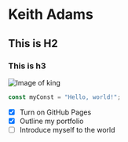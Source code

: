 # Keith Adams
## This is H2
### This is h3
![Image of king](https://images.unsplash.com/photo-1614027164847-1b28cfe1df60)

``` javascript
const myConst = "Hello, world!";
```

- [x] Turn on GitHub Pages
- [x] Outline my portfolio
- [ ] Introduce myself to the world
